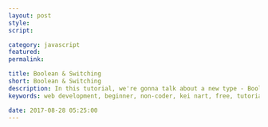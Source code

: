 ```yaml
---
layout: post
style:
script:

category: javascript
featured:
permalink:

title: Boolean & Switching
short: Boolean & Switching
description: In this tutorial, we're gonna talk about a new type - Boolean. <br>It is the most simple and useful type in almost any programming language; <br>Since it helps us to write flexible code of which behavior can be switched based on situations.
keywords: web development, beginner, non-coder, kei nart, free, tutorial, coding, programming, code nart, javascript, boolean, type, if, else, conditional

date: 2017-08-28 05:25:00
---
```

